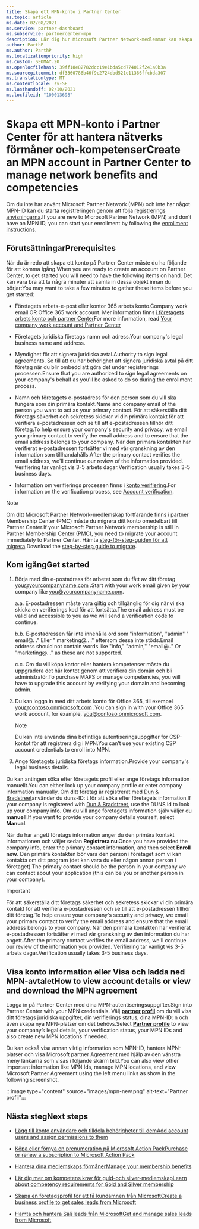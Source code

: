 ```yaml
---
title: Skapa ett MPN-konto i Partner Center
ms.topic: article
ms.date: 02/08/2021
ms.service: partner-dashboard
ms.subservice: partnercenter-mpn
description: Lär dig hur Microsoft Partner Network-medlemmar kan skapa ett partner Center-konto för att hantera sina nätverks förmåner och-kompetenser.
author: ParthP
ms.author: ParthP
ms.localizationpriority: high
ms.custom: SEOMAY.20
ms.openlocfilehash: 39ff18e82782dcc19e1bda5cd774012f241a0b3a
ms.sourcegitcommit: df3360786b46f9c2724dbd521e11366ffcbda307
ms.translationtype: MT
ms.contentlocale: sv-SE
ms.lasthandoff: 02/10/2021
ms.locfileid: "100013698"
---
```

# <a name="create-an-mpn-account-in-partner-center-to-manage-network-benefits-and-competencies"></a><span data-ttu-id="d9bda-103">Skapa ett MPN-konto i Partner Center för att hantera nätverks förmåner och-kompetenser</span><span class="sxs-lookup"><span data-stu-id="d9bda-103">Create an MPN account in Partner Center to manage network benefits and competencies</span></span>


<span data-ttu-id="d9bda-104">Om du inte har använt Microsoft Partner Network (MPN) och inte har något MPN-ID kan du starta registreringen genom att följa [registrerings anvisningarna](https://partner.microsoft.com/dashboard/account/v3/enrollment/introduction/partnership).</span><span class="sxs-lookup"><span data-stu-id="d9bda-104">If you are new to Microsoft Partner Network (MPN) and don’t have an MPN ID, you can start your enrollment by following the [enrollment instructions](https://partner.microsoft.com/dashboard/account/v3/enrollment/introduction/partnership).</span></span>

## <a name="prerequisites"></a><span data-ttu-id="d9bda-105">Förutsättningar</span><span class="sxs-lookup"><span data-stu-id="d9bda-105">Prerequisites</span></span> 

<span data-ttu-id="d9bda-106">När du är redo att skapa ett konto på Partner Center måste du ha följande för att komma igång.</span><span class="sxs-lookup"><span data-stu-id="d9bda-106">When you are ready to create an account on Partner Center, to get started you will need to have the following items on hand.</span></span>  <span data-ttu-id="d9bda-107">Det kan vara bra att ta några minuter att samla in dessa objekt innan du börjar:</span><span class="sxs-lookup"><span data-stu-id="d9bda-107">You may want to take a few minutes to gather these items before you get started:</span></span>

- <span data-ttu-id="d9bda-108">Företagets arbets-e-post eller kontor 365 arbets konto.</span><span class="sxs-lookup"><span data-stu-id="d9bda-108">Company work email OR Office 365 work account.</span></span> <span data-ttu-id="d9bda-109">Mer information finns [i företagets arbets konto och partner Center](azure-active-directory-tenants-and-partner-center.md)</span><span class="sxs-lookup"><span data-stu-id="d9bda-109">For more information, read [Your company work account and Partner Center](azure-active-directory-tenants-and-partner-center.md)</span></span> 
 
- <span data-ttu-id="d9bda-110">Företagets juridiska företags namn och adress.</span><span class="sxs-lookup"><span data-stu-id="d9bda-110">Your company's legal business name and address.</span></span>

- <span data-ttu-id="d9bda-111">Myndighet för att signera juridiska avtal.</span><span class="sxs-lookup"><span data-stu-id="d9bda-111">Authority to sign legal agreements.</span></span> <span data-ttu-id="d9bda-112">Se till att du har behörighet att signera juridiska avtal på ditt företag när du blir ombedd att göra det under registrerings processen.</span><span class="sxs-lookup"><span data-stu-id="d9bda-112">Ensure that you are authorized to sign legal agreements on your company's behalf as you'll be asked to do so during the enrollment process.</span></span>

- <span data-ttu-id="d9bda-113">Namn och företagets e-postadress för den person som du vill ska fungera som din primära kontakt.</span><span class="sxs-lookup"><span data-stu-id="d9bda-113">Name and company email of the person you want to act as your primary contact.</span></span> <span data-ttu-id="d9bda-114">För att säkerställa ditt företags säkerhet och sekretess skickar vi din primära kontakt för att verifiera e-postadressen och se till att e-postadressen tillhör ditt företag.</span><span class="sxs-lookup"><span data-stu-id="d9bda-114">To help ensure your company's security and privacy, we email your primary contact to verify the email address and to ensure that the email address belongs to your company.</span></span> <span data-ttu-id="d9bda-115">När den primära kontakten har verifierat e-postadressen fortsätter vi med vår granskning av den information som tillhandahålls.</span><span class="sxs-lookup"><span data-stu-id="d9bda-115">After the primary contact verifies the email address, we'll continue our review of the information provided.</span></span> <span data-ttu-id="d9bda-116">Verifiering tar vanligt vis 3-5 arbets dagar.</span><span class="sxs-lookup"><span data-stu-id="d9bda-116">Verification usually takes 3-5 business days.</span></span> 

- <span data-ttu-id="d9bda-117">Information om verifierings processen finns i [konto verifiering](verification-responses.md).</span><span class="sxs-lookup"><span data-stu-id="d9bda-117">For information on the verification process, see [Account verification](verification-responses.md).</span></span>

>[!NOTE]
><span data-ttu-id="d9bda-118">Om ditt Microsoft Partner Network-medlemskap fortfarande finns i partner Membership Center (PMC) måste du migrera ditt konto omedelbart till Partner Center.</span><span class="sxs-lookup"><span data-stu-id="d9bda-118">If your Microsoft Partner Network membership is still in Partner Membership Center (PMC), you need to migrate your account immediately to Partner Center.</span></span> <span data-ttu-id="d9bda-119">Hämta [steg-för-steg-guiden för att migrera](https://assetsprod.microsoft.com/mpn/migrate-pmc-pc-mpa-guide.pptx).</span><span class="sxs-lookup"><span data-stu-id="d9bda-119">Download the [step-by-step guide to migrate](https://assetsprod.microsoft.com/mpn/migrate-pmc-pc-mpa-guide.pptx).</span></span>

## <a name="get-started"></a><span data-ttu-id="d9bda-120">Kom igång</span><span class="sxs-lookup"><span data-stu-id="d9bda-120">Get started</span></span>

1. <span data-ttu-id="d9bda-121">Börja med din e-postadress för arbetet som du fått av ditt företag you@yourcompanyname.com .</span><span class="sxs-lookup"><span data-stu-id="d9bda-121">Start with your work email given by your company like you@yourcompanyname.com.</span></span>
 
    <span data-ttu-id="d9bda-122">a.</span><span class="sxs-lookup"><span data-stu-id="d9bda-122">a.</span></span>  <span data-ttu-id="d9bda-123">E-postadressen måste vara giltig och tillgänglig för dig när vi ska skicka en verifierings kod för att fortsätta.</span><span class="sxs-lookup"><span data-stu-id="d9bda-123">The email address must be valid and accessible to you as we will send a verification code to continue.</span></span>

    <span data-ttu-id="d9bda-124">b.</span><span class="sxs-lookup"><span data-stu-id="d9bda-124">b.</span></span>  <span data-ttu-id="d9bda-125">E-postadressen får inte innehålla ord som "information", "admin" " email@. ." Eller " marketing@.. ." eftersom dessa inte stöds.</span><span class="sxs-lookup"><span data-stu-id="d9bda-125">Email address should not contain words like "info," "admin," "email@.." Or "marketing@..." as these are not supported.</span></span>

    <span data-ttu-id="d9bda-126">c.</span><span class="sxs-lookup"><span data-stu-id="d9bda-126">c.</span></span>  <span data-ttu-id="d9bda-127">Om du vill köpa kartor eller hantera kompetenser måste du uppgradera det här kontot genom att verifiera din domän och bli administratör.</span><span class="sxs-lookup"><span data-stu-id="d9bda-127">To purchase MAPS or manage competencies, you will have to upgrade this account by verifying your domain and becoming admin.</span></span> 

2. <span data-ttu-id="d9bda-128">Du kan logga in med ditt arbets konto för Office 365, till exempel you@contoso.onmicrosoft.com .</span><span class="sxs-lookup"><span data-stu-id="d9bda-128">You can sign in with your Office 365 work account, for example, you@contoso.onmicrosoft.com.</span></span>

   >[!NOTE]
   > <span data-ttu-id="d9bda-129">Du kan inte använda dina befintliga autentiseringsuppgifter för CSP-kontot för att registrera dig i MPN.</span><span class="sxs-lookup"><span data-stu-id="d9bda-129">You can’t use your existing CSP account credentials to enroll into MPN.</span></span>

3. <span data-ttu-id="d9bda-130">Ange företagets juridiska företags information.</span><span class="sxs-lookup"><span data-stu-id="d9bda-130">Provide your company's legal business details.</span></span>

<span data-ttu-id="d9bda-131">Du kan antingen söka efter företagets profil eller ange företags information manuellt.</span><span class="sxs-lookup"><span data-stu-id="d9bda-131">You can either look up your company profile or enter company information manually.</span></span> <span data-ttu-id="d9bda-132">Om ditt företag är registrerat med [Dun & Bradstreet](https://partner.microsoft.com/marketing/usisvshowcase/dunandbrad)använder du duns-ID: t för att söka efter företagets information.</span><span class="sxs-lookup"><span data-stu-id="d9bda-132">If your company is registered with [Dun & Bradstreet](https://partner.microsoft.com/marketing/usisvshowcase/dunandbrad), use the DUNS Id to look up your company info.</span></span> <span data-ttu-id="d9bda-133">Om du vill ange företagets information själv väljer du **manuell**.</span><span class="sxs-lookup"><span data-stu-id="d9bda-133">If you want to provide your company details yourself, select **Manual**.</span></span>

<span data-ttu-id="d9bda-134">När du har angett företags information anger du den primära kontakt informationen och väljer sedan **Registrera nu**.</span><span class="sxs-lookup"><span data-stu-id="d9bda-134">Once you have provided the company info, enter the primary contact information, and then select **Enroll now**.</span></span>
<span data-ttu-id="d9bda-135">Den primära kontakten bör vara den person i företaget som vi kan kontakta om ditt program (det kan vara du eller någon annan person i företaget).</span><span class="sxs-lookup"><span data-stu-id="d9bda-135">The primary contact should be the person in your company we can contact about your application (this can be you or another person in your company).</span></span>

>[!IMPORTANT]
><span data-ttu-id="d9bda-136">För att säkerställa ditt företags säkerhet och sekretess skickar vi din primära kontakt för att verifiera e-postadressen och se till att e-postadressen tillhör ditt företag.</span><span class="sxs-lookup"><span data-stu-id="d9bda-136">To help ensure your company's security and privacy, we email your primary contact to verify the email address and ensure that the email address belongs to your company.</span></span> <span data-ttu-id="d9bda-137">När den primära kontakten har verifierat e-postadressen fortsätter vi med vår granskning av den information du har angett.</span><span class="sxs-lookup"><span data-stu-id="d9bda-137">After the primary contact verifies the email address, we'll continue our review of the information you provided.</span></span> <span data-ttu-id="d9bda-138">Verifiering tar vanligt vis 3-5 arbets dagar.</span><span class="sxs-lookup"><span data-stu-id="d9bda-138">Verification usually takes 3-5 business days.</span></span> 

## <a name="how-to-view-account-details-or-view-and-download-the-mpn-agreement"></a><span data-ttu-id="d9bda-139">Visa konto information eller Visa och ladda ned MPN-avtalet</span><span class="sxs-lookup"><span data-stu-id="d9bda-139">How to view account details or view and download the MPN agreement</span></span>

<span data-ttu-id="d9bda-140">Logga in på Partner Center med dina MPN-autentiseringsuppgifter.</span><span class="sxs-lookup"><span data-stu-id="d9bda-140">Sign into Partner Center with your MPN credentials.</span></span> <span data-ttu-id="d9bda-141">Välj [**partner profil**](https://partner.microsoft.com/pcv/accountsettings/connectedpartnerprofile) om du vill visa ditt företags juridiska uppgifter, din verifierings status, dina MPN-ID: n och även skapa nya MPN-platser om det behövs.</span><span class="sxs-lookup"><span data-stu-id="d9bda-141">Select [**Partner profile**](https://partner.microsoft.com/pcv/accountsettings/connectedpartnerprofile) to view your company’s legal details, your verification status, your MPN IDs and also create new MPN locations if needed.</span></span> 

<span data-ttu-id="d9bda-142">Du kan också visa annan viktig information som MPN-ID, hantera MPN-platser och visa Microsoft partner Agreement med hjälp av den vänstra meny länkarna som visas i följande skärm bild.</span><span class="sxs-lookup"><span data-stu-id="d9bda-142">You can also view other important information like MPN Ids, manage MPN locations, and view Microsoft Partner Agreement using the left menu links as show in the following screenshot.</span></span>

:::image type="content" source="images/mpn-new.png" alt-text="Partner profil":::


## <a name="next-steps"></a><span data-ttu-id="d9bda-144">Nästa steg</span><span class="sxs-lookup"><span data-stu-id="d9bda-144">Next steps</span></span>

-   [<span data-ttu-id="d9bda-145">Lägg till konto användare och tilldela behörigheter till dem</span><span class="sxs-lookup"><span data-stu-id="d9bda-145">Add account users and assign permissions to them</span></span>](create-user-accounts-and-set-permissions.md)

-   [<span data-ttu-id="d9bda-146">Köpa eller förnya en prenumeration på Microsoft Action Pack</span><span class="sxs-lookup"><span data-stu-id="d9bda-146">Purchase or renew a subscription to Microsoft Action Pack</span></span>](mpn-get-action-pack.md)

-   [<span data-ttu-id="d9bda-147">Hantera dina medlemskaps förmåner</span><span class="sxs-lookup"><span data-stu-id="d9bda-147">Manage your membership benefits</span></span>](manage-your-partner-network-benefits.md)

-   [<span data-ttu-id="d9bda-148">Lär dig mer om kompetens krav för guld-och silver-medlemskap</span><span class="sxs-lookup"><span data-stu-id="d9bda-148">Learn about competency requirements for Gold and Silver membership</span></span>](https://partner.microsoft.com/membership/competencies)

-   [<span data-ttu-id="d9bda-149">Skapa en företagsprofil för att få kundämnen från Microsoft</span><span class="sxs-lookup"><span data-stu-id="d9bda-149">Create a business profile to get sales leads from Microsoft</span></span>](create-a-marketing-profile.md)

-   [<span data-ttu-id="d9bda-150">Hämta och hantera Sälj leads från Microsoft</span><span class="sxs-lookup"><span data-stu-id="d9bda-150">Get and manage sales leads from Microsoft</span></span>](manage-leads.md)
